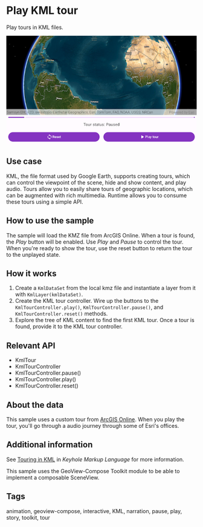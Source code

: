 # Play KML tour

Play tours in KML files.

![Image of play KML tour](play-kml-tour.png)

## Use case

KML, the file format used by Google Earth, supports creating tours, which can control the viewpoint of the scene, hide and show content, and play audio. Tours allow you to easily share tours of geographic locations, which can be augmented with rich multimedia. Runtime allows you to consume these tours using a simple API.

## How to use the sample

The sample will load the KMZ file from ArcGIS Online. When a tour is found, the _Play_ button will be enabled. Use _Play_ and _Pause_ to control the tour. When you're ready to show the tour, use the reset button to return the tour to the unplayed state.

## How it works

1. Create a `KmlDataSet` from the local kmz file and instantiate a layer from it with `KmlLayer(kmlDataSet)`.
2. Create the KML tour controller. Wire up the buttons to the `KmlTourController.play()`, `KmlTourController.pause()`, and `KmlTourController.reset()` methods.
3. Explore the tree of KML content to find the first KML tour. Once a tour is found, provide it to the KML tour controller.

## Relevant API

* KmlTour
* KmlTourController
* KmlTourController.pause()
* KmlTourController.play()
* KmlTourController.reset()

## About the data

This sample uses a custom tour from [ArcGIS Online](https://arcgisruntime.maps.arcgis.com/home/item.html?id=f10b1d37fdd645c9bc9b189fb546307c). When you play the tour, you'll go through a audio journey through some of Esri's offices.

## Additional information

See [Touring in KML](https://developers.google.com/kml/documentation/touring) in *Keyhole Markup Language* for more information.

This sample uses the GeoView-Compose Toolkit module to be able to implement a composable SceneView.

## Tags

animation, geoview-compose, interactive, KML, narration, pause, play, story, toolkit, tour
